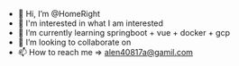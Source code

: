 - 👋 Hi, I’m @HomeRight
- 👀 I'm interested in what I am interested
- 🌱 I’m currently learning springboot + vue + docker + gcp
- 💞️ I’m looking to collaborate on 
- 📫 How to reach me => alen40817a@gamil.com

<!---
HomeRight/HomeRight is a ✨ special ✨ repository because its `README.md` (this file) appears on your GitHub profile.
You can click the Preview link to take a look at your changes.
--->
